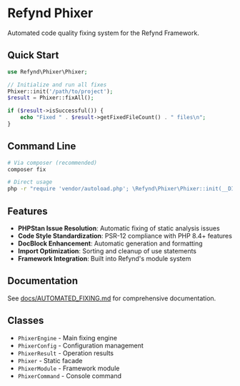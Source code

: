 # Refynd Phixer

Automated code quality fixing system for the Refynd Framework.

## Quick Start

```php
use Refynd\Phixer\Phixer;

// Initialize and run all fixes
Phixer::init('/path/to/project');
$result = Phixer::fixAll();

if ($result->isSuccessful()) {
    echo "Fixed " . $result->getFixedFileCount() . " files\n";
}
```

## Command Line

```bash
# Via composer (recommended)
composer fix

# Direct usage
php -r "require 'vendor/autoload.php'; \Refynd\Phixer\Phixer::init(__DIR__); \Refynd\Phixer\Phixer::fixAll();"
```

## Features

- **PHPStan Issue Resolution**: Automatic fixing of static analysis issues
- **Code Style Standardization**: PSR-12 compliance with PHP 8.4+ features  
- **DocBlock Enhancement**: Automatic generation and formatting
- **Import Optimization**: Sorting and cleanup of use statements
- **Framework Integration**: Built into Refynd's module system

## Documentation

See [docs/AUTOMATED_FIXING.md](../docs/AUTOMATED_FIXING.md) for comprehensive documentation.

## Classes

- `PhixerEngine` - Main fixing engine
- `PhixerConfig` - Configuration management  
- `PhixerResult` - Operation results
- `Phixer` - Static facade
- `PhixerModule` - Framework module
- `PhixerCommand` - Console command
